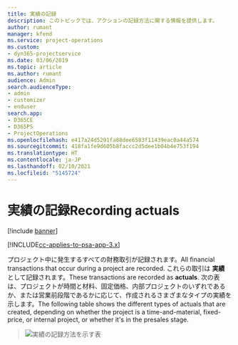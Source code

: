 ```yaml
---
title: 実績の記録
description: このトピックでは、アクションの記録方法に関する情報を提供します。
author: rumant
manager: kfend
ms.service: project-operations
ms.custom:
- dyn365-projectservice
ms.date: 03/06/2019
ms.topic: article
ms.author: rumant
audience: Admin
search.audienceType:
- admin
- customizer
- enduser
search.app:
- D365CE
- D365PS
- ProjectOperations
ms.openlocfilehash: e417a24d5291fa88dee6583f11439eac0a44a574
ms.sourcegitcommit: 418fa1fe9d605b8faccc2d5dee1b04b4e753f194
ms.translationtype: HT
ms.contentlocale: ja-JP
ms.lasthandoff: 02/10/2021
ms.locfileid: "5145724"
---
```

# <a name="recording-actuals"></a><span data-ttu-id="91de7-103">実績の記録</span><span class="sxs-lookup"><span data-stu-id="91de7-103">Recording actuals</span></span> 

[!include [banner](../includes/psa-now-project-operations.md)]

[!INCLUDE[cc-applies-to-psa-app-3.x](../includes/cc-applies-to-psa-app-3x.md)]

<span data-ttu-id="91de7-104">プロジェクト中に発生するすべての財務取引が記録されます。</span><span class="sxs-lookup"><span data-stu-id="91de7-104">All financial transactions that occur during a project are recorded.</span></span> <span data-ttu-id="91de7-105">これらの取引は **実績** として記録されます。</span><span class="sxs-lookup"><span data-stu-id="91de7-105">These transactions are recorded as **actuals**.</span></span> <span data-ttu-id="91de7-106">次の表は、プロジェクトが時間と材料、固定価格、内部プロジェクトのいずれであるか、または営業前段階であるかに応じて、作成されるさまざまなタイプの実績を示します。</span><span class="sxs-lookup"><span data-stu-id="91de7-106">The following table shows the different types of actuals that are created, depending on whether the project is a time-and-material, fixed-price, or internal project, or whether it's in the presales stage.</span></span>

> ![実績の記録方法を示す表](media/advanced-table2.png)
